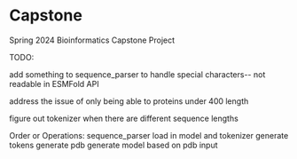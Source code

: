 # Capstone
Spring 2024 Bioinformatics Capstone Project

TODO:

add something to sequence_parser to handle special characters-- not readable in ESMFold API

address the issue of only being able to proteins under 400 length

figure out tokenizer when there are different sequence lengths

Order or Operations:
sequence_parser
load in model and tokenizer
generate tokens
generate pdb
generate model based on pdb input
